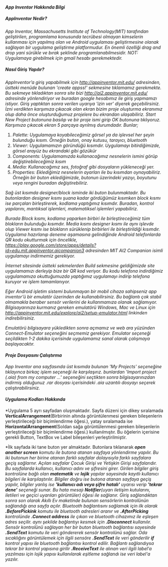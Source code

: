 #### *App Inventor Hakkında Bilgi* 
##### *AppInventor Nedir?*
*App Inventor, Massachusetts Institute of Technology(MIT) tarafından geliştirilen, programlama konusunda tecrübesi olmayan kimselerin kullanması için yapılmış olan ve Android uygulaması geliştirmesine olanak sağlayan bir uygulama geliştirme platformudur. En önemli özelliği drag and drop yani sürükle ve bırak şeklinde programlanabilmesidir.
NOT: Uygulamaya girebilmek için gmail hesabı gerekmektedir.*
##### *Nasıl Giriş Yapılır?*
*AppInventor’a giriş yapabilmek için http://appinventor.mit.edu/ adresinden, üstteki menüde bulunan 'create appss!' sekmesine tıklamamız gerekmekte.*
*Bu sekmeye tıkladıktan sonra site bizi http://ai2.appinventor.mit.edu/ adresinde yönlendiriyor ve buradan google hesabımız ile giriş yapmamızı istiyor. Giriş yaptıktan sonra verilen uyarıya 'izin ver' diyerek geçebilirsiniz.
İzni verdikten karşımıza çıkacak olan ekran bizim proje oluşturma ekranımız olup daha önce oluşturduğumuz projelere bu ekrandan ulaşabiliriz.*
*Start New Project butonuna basılıp ve bir proje ismi girip OK butonuna tıklıyoruz.
Karşımıza çıkacak ekran 5 parçaya ayrılmış durumdadır. Bunlar;*
1. *Palette: Uygulamaya koyabileceğimiz görsel ya da işlevsel her şeyin bulunduğu kısım. Örneğin buton, onay kutusu, tarayıcı, bluetooth*
2. *Viewer: Uygulamamızın göründüğü kısımdır. Uygulamayı bitirdiğimizde, görsel arayüz bu ekrandaki gibi gözükür*
3. *Components: Uygulamamızda kullanacağımız nesnelerin ismini görüp değiştirebileceğimiz kısım*
4. *Media: Kullanacağımız ses, fotoğraf gibi dosyaların yükleneceği yer.*
5. *Properties: Eklediğimiz nesnelerin ayarları ile bu kısımdan oynayabiliriz. Örneğin bir buton eklediğimizde, butonun üzerindeki yazıyı, boyutunu veya rengini buradan değiştirebiliriz.*

*Sağ üst kısımda designer/block isminde iki buton bulunmaktadır. Bu butonlardan designer kısmı şuana kadar gördüğümüz kısımken block kısmı ise parçaları birleştirerek, kodlama yaptığımız kısımdır. Buradan, kontrol yapılarını, mantıksal işlemleri, matematiksel işlemleri yapabiliriz.*
   
*Burada Block kısmı, kodlama yaparken birbiri ile birleştireceğimiz tüm blokların bulunduğu kısımdır. Media kısmı designer kısmı ile aynı işlevde olup Viewer kısmı ise blokların sürüklenip birbirleri ile birleştirildiği kısımdır.
Uygulama hazırlanıp deneme aşamasına gelindiğinde Android telefonlarda QR kodu okutturmak için öncelikle, https://play.google.com/store/apps/details?id=edu.mit.appinventor.aicompanion3 adresinden MIT AI2 Companion isimli uygulamayı indirmemiz gerekiyor.*

*İnternet sitesinde üstteki sekmelerden Build sekmesine geldiğimizde site uygulamamızı derleyip bize bir QR kod veriyor. Bu kodu telefona indirdiğimiz uygulamamıza okuttuğumuzda yaptığımız uygulamayı indirip telefona kuruyor ve işlem tamamlanıyor.*

*Eğer Android işletim sistemi bulunmayan bir mobil cihaza sahipseniz app inventor’ü bir emulatör üzerinden de kullanabilirsiniz. Bu bağlantı çok stabil olmamakla beraber sensör verilerini de kullanmamıza olanak sağlamıyor. Bilgisayarınıza kurmanız gereken emulatörü Windows, Mac ve Linux için  http://appinventor.mit.edu/explore/ai2/setup-emulator.html linkinden indirebilirsiniz.*
   
*Emulatörü bilgisayara yükledikten sonra açmamız ve web ara yüzünden Connect-Emulator seçeneğini seçmemiz gerekiyor. Emulator seçeneği seçildikten 1-2 dakika içerisinde uygulamamız sanal olarak çalışmaya başlayacaktır.*
#### *Proje Dosyasını Çalıştırma*
*App Inventor ana sayfasında üst kısımda bulunan 'My Projects' seçeneğine tıklayınca birkaç işlem seçeneği ile karşılaşırız. bunlardan 'Import project (.aia) from my computer ...' seçeneğini seçtikten sonra bilgisayarınızdan indirmiş olduğunuz .rar dosyası içerisindeki .aia uzantılı dosyayı seçerek çalıştırabilirsiniz.*

#### *Uygulama Kodları Hakkında*
*Uygulama 5 ayrı sayfadan oluşmaktadır. Sayfa düzeni için dikey sıralamada **VerticalArrangement**(Birbirinin altında görüntülenmesi gereken bileşenlerin yerleştirileceği bir biçimlendirme öğesi.), yatay sıralamada ise **HorizontalArrangement**(Soldan sağa görüntülenmesi gereken bileşenlerin yerleştirileceği bir biçimlendirme öğesi.) kullanılmıştır. Bu öğelerin içerisine gerekli Button, TextBox ve Label bileşenleri yerleştirilmiştir.

*İlk sayfada iki tane buton yer almaktadır.  Butonlara tıklanarak ***open another screen** komutu ile butona atanan sayfaya yönlendirme yapılır. Bu iki butonun her birine atanan farklı sayfalar dolayısıyla farklı sayfalara geçiş sağlarnır. Açılan sayfalar Çocuk Girişi ve Yetişkin Girişi sayfalarıdır. Bu sayfalarda kullanıcı, kullanıcı adını ve şifresini girer. Girilen bilgiler giriş kontrolüne bağlı olan **matematik** ve **lojik** yapılar sayesinde kayıtlı kullanıcı bilgileri ile karşılaştırılır. Bilgiler doğru ise butona atanan sayfaya geçiş yapılır, bilgiler yanlış ise **'kullanıcı adı veya şifre hatalı'** uyarısı verip **'tekrar dene'** seçeneği sunar. Bu hata mesajı **Notifier**(uyarı iletişim kutularını, iletileri ve geçici uyarıları görüntüler) öğesi ile sağlanır. Giriş sağlandıktan sonra son olarak Akıllı Ev maketinde bulunan sensörlerin kontrolünün sağlandığı ana sayfa açılır. Bluetooth bağlantısını sağlamak için ilk olarak **.BeforePickink** komutu ile bluetooth adresleri aranır ve **.AfterPicking** kontrolünde **.Connect address** ile çıkan ve bluetooth cihazımız ile eşleşen adres seçilir. aynı şekilde bağlantıyı kesmek için **.Disconnect** kullanılır. Sensör kontrolünü sağlayan her bir buton bluetooth bağlantısı sayesinde **.SendText** komutu ile veri göndererek sensör kontrolünü sağlar. Oda sıcaklığını görüntülemek için ilgili sensöre **.SendText** ile veri gönderilir **if** kontrol yapısı ile bluetooth bağlantısı kontrol edilir. Bağlantı sağlandıysa tekrar bir kontrol yapısına girilir **.ReceiveText** ile  alınan veri ilgili label'a yazılması için lojik yapısı kullanılarak eşitleme sağlandı ise veri label'a yazılır.* 
